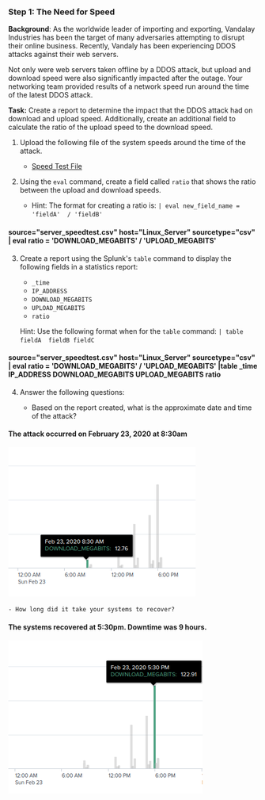 ### Step 1: The Need for Speed 

**Background**: As the worldwide leader of importing and exporting, Vandalay Industries has been the target of many adversaries attempting to disrupt their online business. Recently, Vandaly has been experiencing DDOS attacks against their web servers.

Not only were web servers taken offline by a DDOS attack, but upload and download speed were also significantly impacted after the outage. Your networking team provided results of a network speed run around the time of the latest DDOS attack.

**Task:** Create a report to determine the impact that the DDOS attack had on download and upload speed. Additionally, create an additional field to calculate the ratio of the upload speed to the download speed.


1.  Upload the following file of the system speeds around the time of the attack.
    - [Speed Test File](https://vanderbilt.bootcampcontent.com/vanderbilt_coding_bootcamp/vu-virt-cyber-pt-04-2021-u-lol/-/blob/master/2-Homework/18-SIEMs/resources/server_speedtest.csv)

2. Using the `eval` command, create a field called `ratio` that shows the ratio between the upload and download speeds.
   - Hint: The format for creating a ratio is: `| eval new_field_name = 'fieldA'  / 'fieldB'`

#### source="server_speedtest.csv" host="Linux_Server" sourcetype="csv" | eval ratio = 'DOWNLOAD_MEGABITS' / 'UPLOAD_MEGABITS'

      
3. Create a report using the Splunk's `table` command to display the following fields in a statistics report:
    - `_time`
    - `IP_ADDRESS`
    - `DOWNLOAD_MEGABITS`
    - `UPLOAD_MEGABITS`
    - `ratio`
  
   Hint: Use the following format when for the `table` command: `| table fieldA  fieldB fieldC`
   
#### source="server_speedtest.csv" host="Linux_Server" sourcetype="csv" | eval ratio = 'DOWNLOAD_MEGABITS' / 'UPLOAD_MEGABITS' |table _time IP_ADDRESS DOWNLOAD_MEGABITS UPLOAD_MEGABITS ratio

4. Answer the following questions:

    - Based on the report created, what is the approximate date and time of the attack?

#### The attack occurred on February 23, 2020 at 8:30am

![](https://github.com/kryshael/Week-18-Homework/blob/main/Assets/AttackTime.png)

    - How long did it take your systems to recover?
    
#### The systems recovered at 5:30pm. Downtime was 9 hours.

![](https://github.com/kryshael/Week-18-Homework/blob/main/Assets/FullyRecovered.png)


